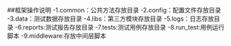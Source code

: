 ##框架操作说明
-1.common：公共方法存放目录
-2.config：配置文件存放目录
-3.data：测试数据存放目录
-4.libs：第三方模块存放目录
-5.logs：日志存放目录
-6.reports:测试报告存放目录
-7.tests:测试用例存放目录
-8.run_test:用例运行脚本
-9.middleware:存放中间层脚本